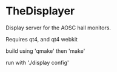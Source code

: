 # TheDisplayer
Display server for the AOSC hall monitors. 

Requires qt4, and qt4 webkit

build using 'qmake' then 'make'

run with './display config'